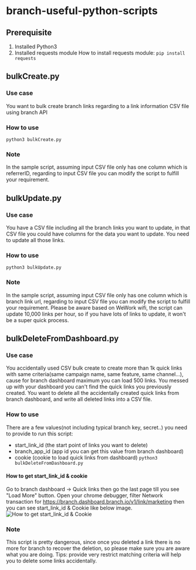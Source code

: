 # branch-useful-python-scripts
## Prerequisite

 1. Installed Python3 
 2. Installed requests module
How to install requests module:
`pip install requests`

## bulkCreate.py
### Use case
You want to bulk create branch links regarding to a link information CSV file using branch API
### How to use
`python3 bulkCreate.py`
### Note
In the sample script, assuming input CSV file only has one column which is referrerID, regarding to input CSV file you can modify the script to fulfill your requirement.

## bulkUpdate.py
### Use case
You have a CSV file including all the branch links you want to update, in that CSV file you could have columns for the data you want to update. You need to update all those links.
### How to use
`python3 bulkUpdate.py`
### Note
In the sample script, assuming input CSV file only has one column which is branch link url, regarding to input CSV file you can modify the script to fulfill your requirement. Please be aware based on WeWork wifi, the script can update 10,000 links per hour, so if you have lots of links to update, it won't be a super quick process.

## bulkDeleteFromDashboard.py
### Use case
You accidentally used CSV bulk create to create more than 1k quick links with same criteria(same campaign name, same feature, same channel...), cause for branch dashboard maximum you can load 500 links. You messed up with your dashboard you can't find the quick links you previously created. You want to delete all the accidentally created quick links from branch dashboard, and write all deleted links into a CSV file.
### How to use
There are a few values(not including typical branch key, secret..) you need to provide to run this script:
 - start_link_id (the start point of links you want to delete)
 - branch_app_id (app id you can get this value from branch dashboard)
 - cookie (cookie to load quick links from dashboard)
`python3 bulkDeleteFromDashboard.py`
#### How to get start_link_id & cookie
Go to branch dashboard -> Quick links then go the last page till you see "Load More" button.
Open your chrome debugger, filter Network transaction for https://branch.dashboard.branch.io/v1/link/marketing then you can see start_link_id & Cookie like below image.
![How to get start_link_id & Cookie](https://lh3.google.com/u/0/d/1wiTgUzL3y45d1SnaM_6Hct6mfo8brpCM=w3584-h1820-iv1)
### Note
This script is pretty dangerous, since once you deleted a link there is no more for branch to recover the deletion, so please make sure you are aware what you are doing. Tips: provide very restrict matching criteria will help you to delete some links accidentally.
